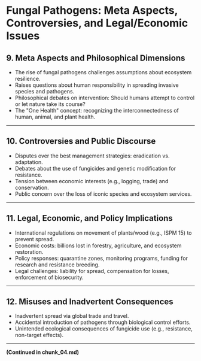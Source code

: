 # Fungal Pathogens: Meta Aspects, Controversies, and Legal/Economic Issues

## 9. Meta Aspects and Philosophical Dimensions
- The rise of fungal pathogens challenges assumptions about ecosystem resilience.
- Raises questions about human responsibility in spreading invasive species and pathogens.
- Philosophical debates on intervention: Should humans attempt to control or let nature take its course?
- The "One Health" concept: recognizing the interconnectedness of human, animal, and plant health.

---

## 10. Controversies and Public Discourse
- Disputes over the best management strategies: eradication vs. adaptation.
- Debates about the use of fungicides and genetic modification for resistance.
- Tension between economic interests (e.g., logging, trade) and conservation.
- Public concern over the loss of iconic species and ecosystem services.

---

## 11. Legal, Economic, and Policy Implications
- International regulations on movement of plants/wood (e.g., ISPM 15) to prevent spread.
- Economic costs: billions lost in forestry, agriculture, and ecosystem restoration.
- Policy responses: quarantine zones, monitoring programs, funding for research and resistance breeding.
- Legal challenges: liability for spread, compensation for losses, enforcement of biosecurity.

---

## 12. Misuses and Inadvertent Consequences
- Inadvertent spread via global trade and travel.
- Accidental introduction of pathogens through biological control efforts.
- Unintended ecological consequences of fungicide use (e.g., resistance, non-target effects).

---

**(Continued in chunk_04.md)**
